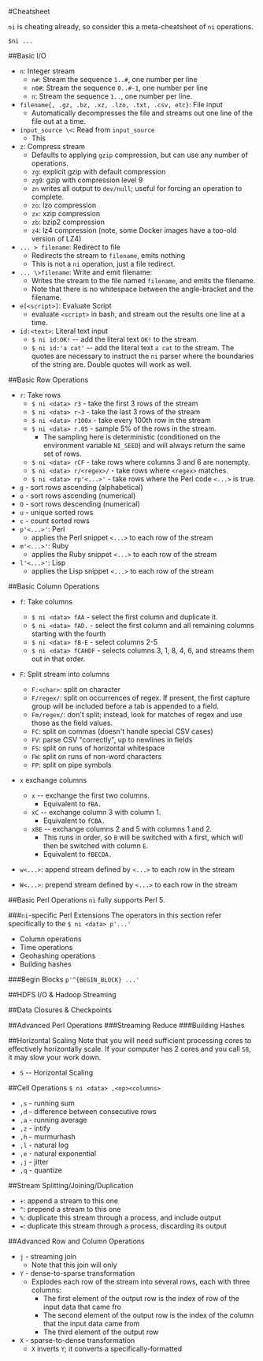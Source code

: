 #Cheatsheet

`ni` is cheating already, so consider this a meta-cheatsheet of `ni` operations.


`$ni ...`

##Basic I/O
* `n`: Integer stream
  * `n#`: Stream the sequence `1..#`, one number per line
  * `n0#`: Stream the sequence `0..#-1`, one number per line
  * `n`: Stream the sequence `1..`, one number per line.
* `filename{, .gz, .bz, .xz, .lzo, .txt, .csv, etc}`: File input
  * Automatically decompresses the file and streams out one line of the file out at a time.
* `input_source \<`: Read from `input_source`
  * This 
* `z`: Compress stream
  * Defaults to applying `gzip` compression, but can use any number of operations. 
  * `zg`: explicit gzip with default compression
  * `zg9`: gzip with compression level 9
  * `zn` writes all output to `dev/null`; useful for forcing an operation to complete.
  * `zo`: lzo compression
  * `zx`: xzip compression
  * `zb`: bzip2 compression
  * `z4`: lz4 compression (note, some Docker images have a too-old version of LZ4)
* `... > filename`: Redirect to file
  * Redirects the stream to `filename`, emits nothing
  * This is not a `ni` operation, just a file redirect.
* `... \>filename`: Write and emit filename:
  * Writes the stream to the file named `filename`, and emits the filename.
  * Note that there is no whitespace between the angle-bracket and the filename.
* `e[<script>]`: Evaluate Script
  * evaluate `<script>` in bash, and stream out the results one line at a time.
* `id:<text>`: Literal text input
  * `$ ni id:OK!` -- add the literal text `OK!` to the stream.
  * `$ ni id:'a cat'` -- add the literal text `a cat` to the stream. The quotes are necessary to instruct the `ni` parser where the boundaries of the string are. Double quotes will work as well.

##Basic Row Operations
* `r`: Take rows
  * `$ ni <data> r3` - take the first 3 rows of the stream
  * `$ ni <data> r~3` - take the last 3 rows of the stream
  * `$ ni <data> r100x` - take every 100th row in the stream
  * `$ ni <data> r.05` - sample 5% of the rows in the stream.
    * The sampling here is deterministic (conditioned on the environment variable `NI_SEED`) and will always return the same set of rows.
  * `$ ni <data> rCF` - take rows where columns 3 and 6 are nonempty.
  * `$ ni <data> r/<regex>/` - take rows where `<regex>` matches.
  * `$ ni <data> rp'<...>'` - take rows where the Perl code `<...>` is true.
* `g` - sort rows ascending (alphabetical)
* `o` - sort rows ascending (numerical)
* `O` - sort rows descending (numerical)
* `u` - unique sorted rows
* `c` - count sorted rows
*  `p'<...>'`: Perl
   * applies the Perl snippet `<...>` to each row of the stream 
*  `m'<...>'`: Ruby
   * applies the Ruby snippet `<...>` to each row of the stream 
*  `l'<...>'`: Lisp
   * applies the Lisp snippet `<...>` to each row of the stream 

##Basic Column Operations
* `f`: Take columns
  * `$ ni <data> fAA` - select the first column and duplicate it.
  * `$ ni <data> fAD.` - select the first column and all remaining columns starting with the fourth
  * `$ ni <data> fB-E` - select columns 2-5
  * `$ ni <data> fCAHDF` - selects columns 3, 1, 8, 4, 6, and streams them out in that order.
* `F`: Split stream into columns
  * `F:<char>`: split on character
  * `F/regex/`: split on occurrences of regex. If present, the first capture
  group will be included before a tab is appended to a field.
  * `Fm/regex/`: don't split; instead, look for matches of regex and use those as
  the field values.
  * `FC`: split on commas (doesn't handle special CSV cases)
  * `FV`: parse CSV "correctly", up to newlines in fields
  * `FS`: split on runs of horizontal whitespace
  * `FW`: split on runs of non-word characters
  * `FP`: split on pipe symbols

* `x` exchange columns
  * `x` -- exchange the first two columns. 
    * Equivalent to `fBA.`
  * `xC` -- exchange column 3 with column 1. 
    * Equivalent to `fCBA.`
  * `xBE` -- exchange columns 2 and 5 with columns 1 and 2. 
    * This runs in order, so `B` will be switched with `A` first, which will then be switched with column `E`. 
    * Equivalent to `fBECDA.`
* `w<...>`: append stream defined by `<...>` to each row in the stream
* `W<...>`: prepend stream defined by `<...>` to each row in the stream

  
##Basic Perl Operations
`ni` fully supports Perl 5.

###`ni`-specific Perl Extensions
The operators in this section refer specifically to the 
`$ ni <data> p'...'`

* Column operations
* Time operations
* Geohashing operations
* Building hashes

###Begin Blocks
`p'^{BEGIN_BLOCK} ...'`


##HDFS I/O & Hadoop Streaming


##Data Closures & Checkpoints

##Advanced Perl Operations
###Streaming Reduce
###Building Hashes


##Horizontal Scaling
Note that you will need sufficient processing cores to effectively horizontally scale. If your computer has 2 cores and you call `S8`, it may slow your work down.

* `S` -- Horizontal Scaling 




##Cell Operations
`$ ni <data> ,<op><columns>`

* `,s` - running sum
* `,d` - difference between consecutive rows
* `,a` - running average
* `,z` - intify
* `,h` - murmurhash
* `,l` - natural log
* `,e` - natural exponential
* `,j` - jitter
* `,q` - quantize

##Stream Splitting/Joining/Duplication

* `+`: append a stream to this one
* `^`: prepend a stream to this one
* `%`: duplicate this stream through a process, and include output
* `=`: duplicate this stream through a process, discarding its output

   
##Advanced Row and Column Operations
* `j` - streaming join
  * Note that this join will only 
* `Y` - dense-to-sparse transformation
  * Explodes each row of the stream into several rows, each with three columns:
    * The first element of the output row is the index of row of the input data that came fro
    * The second element of the output row is the index of the column that the input data came from
    * The third element of the output row 
* `X` - sparse-to-dense transformation
  * `X` inverts `Y`; it converts a specifically-formatted 


